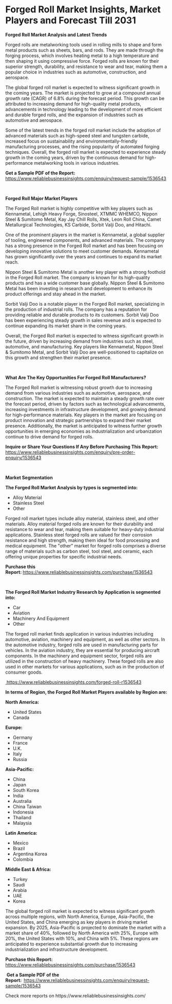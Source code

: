 <p><h1>Forged Roll Market Insights, Market Players and Forecast Till 2031</h1></p><p><strong>Forged Roll Market Analysis and Latest Trends</strong></p>
<p><p>Forged rolls are metalworking tools used in rolling mills to shape and form metal products such as sheets, bars, and rods. They are made through the forging process, which involves heating metal to a high temperature and then shaping it using compressive force. Forged rolls are known for their superior strength, durability, and resistance to wear and tear, making them a popular choice in industries such as automotive, construction, and aerospace.</p><p>The global forged roll market is expected to witness significant growth in the coming years. The market is projected to grow at a compound annual growth rate (CAGR) of 6.8% during the forecast period. This growth can be attributed to increasing demand for high-quality metal products, advancements in technology leading to the development of more efficient and durable forged rolls, and the expansion of industries such as automotive and aerospace.</p><p>Some of the latest trends in the forged roll market include the adoption of advanced materials such as high-speed steel and tungsten carbide, increased focus on sustainability and environmentally-friendly manufacturing processes, and the rising popularity of automated forging techniques. Overall, the forged roll market is expected to experience steady growth in the coming years, driven by the continuous demand for high-performance metalworking tools in various industries.</p></p>
<p><strong>Get a Sample PDF of the Report:&nbsp;</strong> <a href="https://www.reliablebusinessinsights.com/enquiry/request-sample/1536543">https://www.reliablebusinessinsights.com/enquiry/request-sample/1536543</a></p>
<p>&nbsp;</p>
<p><strong>Forged Roll Major Market Players</strong></p>
<p><p>The Forged Roll market is highly competitive with key players such as Kennametal, Lehigh Heavy Forge, Sinosteel, XTMMC WHEMCO, Nippon Steel & Sumitomo Metal, Kay Jay Chill Rolls, Xtek, Leon Roll China, Camet Metallurgical Technologies, KS Carbide, Sorbit Valji Doo, and Hitachi. </p><p>One of the prominent players in the market is Kennametal, a global supplier of tooling, engineered components, and advanced materials. The company has a strong presence in the Forged Roll market and has been focusing on developing innovative solutions to meet customer demands. Kennametal has grown significantly over the years and continues to expand its market reach.</p><p>Nippon Steel & Sumitomo Metal is another key player with a strong foothold in the Forged Roll market. The company is known for its high-quality products and has a wide customer base globally. Nippon Steel & Sumitomo Metal has been investing in research and development to enhance its product offerings and stay ahead in the market.</p><p>Sorbit Valji Doo is a notable player in the Forged Roll market, specializing in the production of industrial rolls. The company has a reputation for providing reliable and durable products to its customers. Sorbit Valji Doo has been experiencing steady growth in sales revenue and is expected to continue expanding its market share in the coming years.</p><p>Overall, the Forged Roll market is expected to witness significant growth in the future, driven by increasing demand from industries such as steel, automotive, and manufacturing. Key players like Kennametal, Nippon Steel & Sumitomo Metal, and Sorbit Valji Doo are well-positioned to capitalize on this growth and strengthen their market presence.</p></p>
<p>&nbsp;</p>
<p><strong>What Are The Key Opportunities For Forged Roll Manufacturers?</strong></p>
<p><p>The Forged Roll market is witnessing robust growth due to increasing demand from various industries such as automotive, aerospace, and construction. The market is expected to maintain a steady growth rate over the forecast period, driven by factors such as technological advancements, increasing investments in infrastructure development, and growing demand for high-performance materials. Key players in the market are focusing on product innovation and strategic partnerships to expand their market presence. Additionally, the market is anticipated to witness further growth opportunities in emerging economies as industrialization and urbanization continue to drive demand for forged rolls.</p></p>
<p><strong>Inquire or Share Your Questions If Any Before Purchasing This Report:</strong> <a href="https://www.reliablebusinessinsights.com/enquiry/pre-order-enquiry/1536543">https://www.reliablebusinessinsights.com/enquiry/pre-order-enquiry/1536543</a></p>
<p>&nbsp;</p>
<p><strong>Market Segmentation</strong></p>
<p><strong>The Forged Roll Market Analysis by types is segmented into:</strong></p>
<p><ul><li>Alloy Material</li><li>Stainless Steel</li><li>Other</li></ul></p>
<p><p>Forged roll market types include alloy material, stainless steel, and other materials. Alloy material forged rolls are known for their durability and resistance to wear and tear, making them suitable for heavy-duty industrial applications. Stainless steel forged rolls are valued for their corrosion resistance and high strength, making them ideal for food processing and medical equipment. The "other" market for forged rolls comprises a diverse range of materials such as carbon steel, tool steel, and ceramic, each offering unique properties for specific industrial needs.</p></p>
<p><strong>Purchase this Report:&nbsp;</strong><a href="https://www.reliablebusinessinsights.com/purchase/1536543">https://www.reliablebusinessinsights.com/purchase/1536543</a></p>
<p>&nbsp;</p>
<p><strong>The Forged Roll Market Industry Research by Application is segmented into:</strong></p>
<p><ul><li>Car</li><li>Aviation</li><li>Machinery And Equipment</li><li>Other</li></ul></p>
<p><p>The forged roll market finds application in various industries including automotive, aviation, machinery and equipment, as well as other sectors. In the automotive industry, forged rolls are used in manufacturing parts for vehicles. In the aviation industry, they are essential for producing aircraft components. In the machinery and equipment sector, forged rolls are utilized in the construction of heavy machinery. These forged rolls are also used in other markets for various applications, such as in the production of consumer goods.</p></p>
<p><a href="https://www.reliablebusinessinsights.com/forged-roll-r1536543">&nbsp;https://www.reliablebusinessinsights.com/forged-roll-r1536543</a></p>
<p><strong>In terms of Region, the Forged Roll Market Players available by Region are:</strong></p>
<p>
    <p> <strong> North America: </strong>
        <ul>
            <li>United States</li>
            <li>Canada</li>
        </ul>
        </p> 
    <p> <strong> Europe: </strong>
        <ul>
            <li>Germany</li>
            <li>France</li>
            <li>U.K.</li>
            <li>Italy</li>
            <li>Russia</li>
        </ul>
        </p> 
    <p> <strong> Asia-Pacific: </strong>
        <ul>
            <li>China</li>
            <li>Japan</li>
            <li>South Korea</li>
            <li>India</li>
            <li>Australia</li>
            <li>China Taiwan</li>
            <li>Indonesia</li>
            <li>Thailand</li>
            <li>Malaysia</li>
        </ul>
        </p> 
    <p> <strong> Latin America: </strong>
        <ul>
            <li>Mexico</li>
            <li>Brazil</li>
            <li>Argentina Korea</li>
            <li>Colombia</li>
        </ul>
        </p> 
    <p> <strong> Middle East & Africa: </strong>
        <ul>
            <li>Turkey</li>
            <li>Saudi</li>
            <li>Arabia</li>
            <li>UAE</li>
            <li>Korea</li>
        </ul>
    </p>
    </p>
<p><p>The global forged roll market is expected to witness significant growth across multiple regions, with North America, Europe, Asia-Pacific, the United States, and China emerging as key players in driving market expansion. By 2025, Asia-Pacific is projected to dominate the market with a market share of 40%, followed by North America with 25%, Europe with 20%, the United States with 10%, and China with 5%. These regions are anticipated to experience substantial growth due to increasing industrialization and infrastructure development.</p></p>
<p><strong>Purchase this Report: </strong><a href="https://www.reliablebusinessinsights.com/purchase/1536543">https://www.reliablebusinessinsights.com/purchase/1536543</a></p>
<p>&nbsp;<strong>Get a Sample PDF of the Report:&nbsp;&nbsp;</strong><a href="https://www.reliablebusinessinsights.com/enquiry/request-sample/1536543">https://www.reliablebusinessinsights.com/enquiry/request-sample/1536543</a></p>
<p><strong></strong></p>
<p>Check more reports on https://www.reliablebusinessinsights.com/</p>